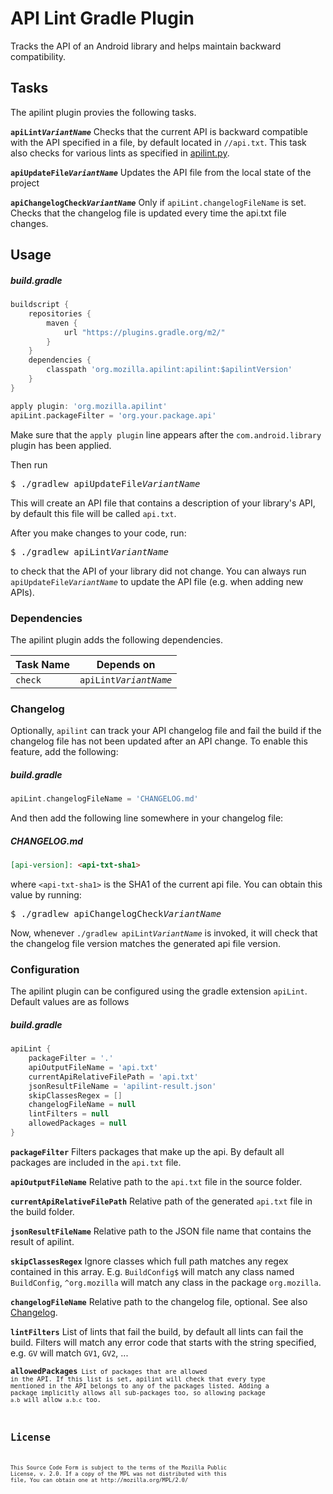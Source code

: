 # API Lint Gradle Plugin
Tracks the API of an Android library and helps maintain backward compatibility.

## Tasks
The apilint plugin provies the following tasks.

<code><b>apiLint<i>VariantName</i></b></code> Checks that the current API is
backward compatible with the API specified in a file, by default located in
`//api.txt`. This task also checks for various lints as specified in
[apilint.py](apilint/src/main/resources/apilint.py).

<code><b>apiUpdateFile<i>VariantName</i></b></code> Updates the API file from
the local state of the project

<code><b>apiChangelogCheck<i>VariantName</i></b></code> Only if
`apiLint.changelogFileName` is set. Checks that the changelog file is updated
every time the api.txt file changes.

## Usage
##### build.gradle
```gradle
buildscript {
    repositories {
        maven {
            url "https://plugins.gradle.org/m2/"
        }
    }
    dependencies {
        classpath 'org.mozilla.apilint:apilint:$apilintVersion'
    }
}

apply plugin: 'org.mozilla.apilint'
apiLint.packageFilter = 'org.your.package.api'
```

Make sure that the `apply plugin` line appears after the `com.android.library`
plugin has been applied.

Then run
<pre>
$ ./gradlew apiUpdateFile<i>VariantName</i>
</pre>

This will create an API file that contains a description of your library's API,
by default this file will be called `api.txt`.

After you make changes to your code, run:

<pre>
$ ./gradlew apiLint<i>VariantName</i>
</pre>

to check that the API of your library did not change. You can always run
<code>apiUpdateFile<i>VariantName</i></code> to update the API file (e.g. when
adding new APIs).

### Dependencies

The apilint plugin adds the following dependencies.

| Task Name        | Depends on                                 |
| ---------------- |:------------------------------------------:|
| `check`          | <code>apiLint<i>VariantName</i></code>     |

### Changelog

Optionally, `apilint` can track your API changelog file and fail the build if
the changelog file has not been updated after an API change. To enable this
feature, add the following:

##### build.gradle
```gradle
apiLint.changelogFileName = 'CHANGELOG.md'
```

And then add the following line somewhere in your changelog file:

##### CHANGELOG.md
```markdown
[api-version]: <api-txt-sha1>
```

where `<api-txt-sha1>` is the SHA1 of the current api file. You can obtain this
value by running:

<pre>
$ ./gradlew apiChangelogCheck<i>VariantName</i>
</pre>

Now, whenever <code>./gradlew apiLint<i>VariantName</i></code> is invoked, it
will check that the changelog file version matches the generated api file
version.

### Configuration

The apilint plugin can be configured using the gradle extension `apiLint`.
Default values are as follows

##### build.gradle
```gradle
apiLint {
    packageFilter = '.'
    apiOutputFileName = 'api.txt'
    currentApiRelativeFilePath = 'api.txt'
    jsonResultFileName = 'apilint-result.json'
    skipClassesRegex = []
    changelogFileName = null
    lintFilters = null
    allowedPackages = null
}
```

<code><b>packageFilter</b></code> Filters packages that make up the api. By
default all packages are included in the `api.txt` file.

<code><b>apiOutputFileName</b></code> Relative path to the `api.txt` file in
the source folder.

<code><b>currentApiRelativeFilePath</b></code> Relative path of the generated
`api.txt` file in the build folder.

<code><b>jsonResultFileName</b></code> Relative path to the JSON file name that
contains the result of apilint.

<code><b>skipClassesRegex</b></code> Ignore classes which full path matches
any regex contained in this array. E.g. `BuildConfig$` will match any class
named `BuildConfig`, `^org.mozilla` will match any class in the package
`org.mozilla`.

<code><b>changelogFileName</b></code> Relative path to the changelog file,
optional. See also [Changelog](#changelog).

<code><b>lintFilters</b></code> List of lints that fail the build, by default
all lints can fail the build. Filters will match any error code that starts
with the string specified, e.g. `GV` will match `GV1`, `GV2`, ...

<code><b>allowedPackages</b><code> List of packages that are allowed in the
API. If this list is set, apilint will check that every type mentioned in the
API belongs to any of the packages listed. Adding a package implicitly allows
all sub-packages too, so allowing package `a.b` will allow `a.b.c` too.

## License

```
This Source Code Form is subject to the terms of the Mozilla Public
License, v. 2.0. If a copy of the MPL was not distributed with this
file, You can obtain one at http://mozilla.org/MPL/2.0/
```
